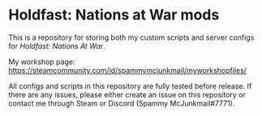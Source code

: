 # Holdfast: Nations at War mods
This is a repository for storing both my custom scripts and server configs for *Holdfast: Nations At War*.

My workshop page: https://steamcommunity.com/id/spammymcjunkmail/myworkshopfiles/

All configs and scripts in this repository are fully tested before release. If there are any issues, please either create an issue on this repository or contact me through Steam or Discord (Spammy McJunkmail#7771).
